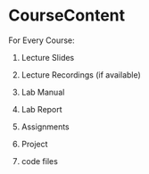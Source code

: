 # CourseContent

For Every Course:

1. Lecture Slides
2. Lecture Recordings (if available)

1. Lab Manual
2. Lab Report
3. Assignments
4. Project
5. code files 
